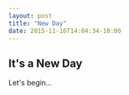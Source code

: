 ```yaml
---
layout: post
title: "New Day"
date: 2015-11-16T14:04:34-10:00
---
```


## It's a New Day

Let's begin...


